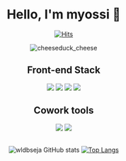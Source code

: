 <div align="center">

# Hello, I'm myossi 🦄

[![Hits](https://hits.seeyoufarm.com/api/count/incr/badge.svg?url=https%3A%2F%2Fgithub.com%2Fwldbseja&count_bg=%232FDDDF&title_bg=%237358E5&icon=icloud.svg&icon_color=%23E7E7E7&title=hits&edge_flat=false)]([https://hits.seeyoufarm.com](https://github.com/wldbseja))

  
![cheeseduck_cheese](https://user-images.githubusercontent.com/112057019/227595212-80da48ea-612b-4f19-96d4-37edda2e67cc.gif)



##  Front-end Stack

<div>
<img src="https://img.shields.io/badge/HTML-E34F26?style=flat-square&logo=HTML5&logoColor=white"/>
<img src="https://img.shields.io/badge/CSS3-F68212?style=flat-square&logo=CSS3&logoColor=white"/>
<img src="https://img.shields.io/badge/JavaScript-F7DF1E?style=flat-square&logo=JavaScript&logoColor=white"/>
<img src="https://img.shields.io/badge/React-61DAFB?style=flat-square&logo=React&logoColor=white"/>
</div>

  
  
##  Cowork tools

<div>
<img src="https://img.shields.io/badge/GitHub-181717?style=flat-square&logo=GitHub&logoColor=white"/>
<img src="https://img.shields.io/badge/Figma-F24E1E?style=flat-square&logo=Figma&logoColor=white"/>
</div>

  
  
<br />

![wldbseja GitHub stats](https://github-readme-stats.vercel.app/api?username=wldbseja&show_icons=true&theme=tokyonight)
[![Top Langs](https://github-readme-stats.vercel.app/api/top-langs/?username=wldbseja&layout=compact)](https://github.com/leemember/github-readme-stats)
